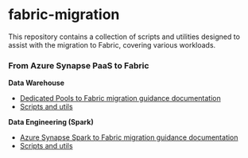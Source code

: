 # fabric-migration

This repository contains a collection of scripts and utilities designed to assist with the migration to Fabric, covering various workloads.

### From Azure Synapse PaaS to Fabric

**Data Warehouse**

- [Dedicated Pools to Fabric migration guidance documentation]()
- [Scripts and utils](/data-warehouse)

**Data Engineering (Spark)**

- [Azure Synapse Spark to Fabric migration guidance documentation]()
- [Scripts and utils](/data-engineering)